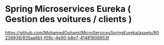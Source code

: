 # Spring Microservices Eureka ( Gestion des voitures / clients )

https://github.com/MohamedOuhami/MicroServicesSpringEureka/assets/60238938/835aa6b1-f09c-4e90-b8e7-41481809953f

